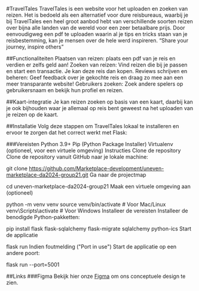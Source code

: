 
#TravelTales
TravelTales is een website voor het uploaden en zoeken van reizen. Het is bedoeld als een alternatief voor dure reisbureaus, waarbij je bij TravelTales een heel groot aanbod hebt van verschillende soorten reizen over bijna alle landen van de wereld voor een zeer betaalbare prijs. Door eenvoudigweg een pdf te uploaden waarin al je tips en tricks staan van je reisbestemming, kan je mensen over de hele werd inspireren. 
“Share your journey, inspire others” 


##Functionaliteiten
Plaatsen van reizen: plaats een pdf van je reis en verdien er zelfs geld aan!
Zoeken van reizen: Vind reizen die bij je passen en start een transactie. Je kan deze reis dan kopen.
Reviews schrijven en beheren: Geef feedback over je gekochte reis en draag zo mee aan een meer transparante website!
Gebruikers zoeken: Zoek andere spelers op gebruikersnaam en bekijk hun profiel en reizen.

##Kaart-integratie
Je kan reizen zoeken op basis van een kaart, daarbij kan je ook bijhouden waar je allemaal op reis bent geweest na het uploaden van je reizen op de kaart.

##Installatie
Volg deze stappen om TravelTales lokaal te installeren en ervoor te zorgen dat het correct werkt met Flask:

###Vereisten
Python 3.9+
Pip (Python Package Installer)
Virtualenv (optioneel, voor een virtuele omgeving)
Instructies
Clone de repository
Clone de repository vanuit GitHub naar je lokale machine:

git clone https://github.com/Marketplace-development/uneven-marketplace-da2024-group21.git
Ga naar de projectmap

cd uneven-marketplace-da2024-group21
Maak een virtuele omgeving aan (optioneel)

python -m venv venv
source venv/bin/activate  # Voor Mac/Linux
venv\Scripts\activate     # Voor Windows
Installeer de vereisten
Installeer de benodigde Python-pakketten:

pip install flask flask-sqlalchemy flask-migrate sqlalchemy python-ics
Start de applicatie

flask run
Indien foutmelding ("Port in use")
Start de applicatie op een andere poort:

flask run --port=5001

##Links
###Figma
Bekijk hier onze [Figma](https://www.figma.com/design/h13wQmiQYUlBzGYlLRwLwC/Flux---Figma-Build-Tutorial-(Starter)-(Community)?node-id=0-1&p=f) om ons conceptuele design te zien.


